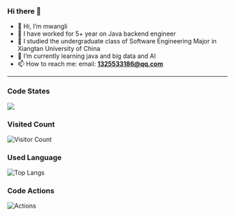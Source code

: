 ### Hi there 👋


- 👋 Hi, I’m mwangli
- 👀 I have worked for 5+ year on Java backend engineer
- 🌱 I studied the undergraduate class of Software Engineering Major in Xiangtan University of China
- 💞️ I’m currently learning java and big data and AI
- 📫 How to reach me:  email: **1325533186@qq.com**
 ------------------------

### Code States
 ![](https://github-readme-stats.vercel.app/api?username=mwangli&show_icons=true&theme=transparent)

### Visited Count
![Visitor Count](https://profile-counter.glitch.me/mwangli/count.svg)

### Used Language
![Top Langs](https://github-readme-stats.vercel.app/api/top-langs/?username=mwangli&layout=compact&theme=tokyonight)

### Code Actions
![Actions](https://github-readme-activity-graph.vercel.app/graph?username=mwangli&theme=dracula)

